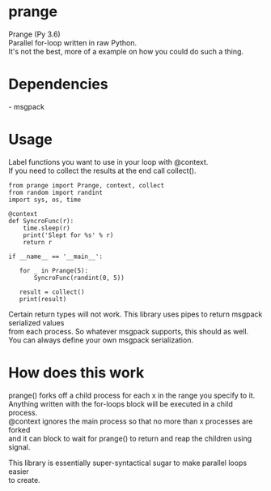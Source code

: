 # prange
Prange (Py 3.6)<br>
Parallel for-loop written in raw Python.<br>
It's not the best, more of a example on how you could do such a thing.<br>
<h1>Dependencies</h1>
- msgpack
<h1>Usage</h1>
Label functions you want to use in your loop with @context.<br>
If you need to collect the results at the end call collect().<br>

```
from prange import Prange, context, collect
from random import randint
import sys, os, time

@context
def SyncroFunc(r):
    time.sleep(r)
    print('Slept for %s' % r)
    return r

if __name__ == '__main__':

   for _ in Prange(5):
       SyncroFunc(randint(0, 5))

   result = collect()
   print(result)
```

Certain return types will not work. This library uses pipes to return msgpack serialized values<br>
from each process.
So whatever msgpack supports, this should as well.<br>
You can always define your own msgpack serialization.<br>
<h1>How does this work</h1>
prange() forks off a child process for each x in the range you specify to it.<br>
Anything written with the for-loops block will be executed in a child process.<br>
@context ignores the main process so that no more than x processes are forked<br>
and it can block to wait for prange() to return and reap the children using signal.<br>

This library is essentially super-syntactical sugar to make parallel loops easier<br>
to create.
